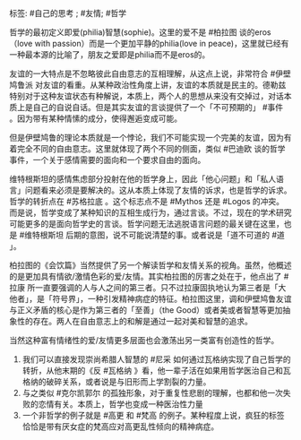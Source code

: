 标签: #自己的思考 ; #友情; #哲学 

哲学的最初定义即爱(philia)智慧(sophie)。这里的爱不是 #柏拉图 谈的eros（love with passion）而是一个更加平静的philia(love in peace)，这里就已经有一种最本源的比喻了，朋友之爱即是philia而不是eros的。

友谊的一大特点是不忽略彼此自由意志的互相理解，从这点上说，非常符合 #伊壁鸠鲁派 对友谊的看重。从某种政治性角度上讲，友谊的本质就是民主的。德勒兹特别对于这种友谊状态有种解说，本质上，两个人的思想从来没有交掉过，对话本质上是自己的自说自话。但是其实友谊的言谈提供了一个「不可预期的」 #事件 。因为带有某种情愫的成分，使得邂逅变成可能。

但是伊壁鸠鲁的理论本质就是一个悖论，我们不可能实现一个完美的友谊，因为有着完全不同的自由意志。这里就体现了两个不同的侧面，类似 #巴迪欧 谈的哲学事件，一个关于感情需要的面向和一个要求自由的面向。

维特根斯坦的感情焦虑部分投射在他的哲学身上，因此「他心问题」和「私人语言」问题看来必须是要解决的。这从本质上体现了友情的诉求，也是哲学的诉求。哲学的转折点在 #苏格拉底 。这个标志点不是 #Mythos 还是 #Logos 的冲突。而是说，哲学变成了某种知识的互相生成行为，通过言谈。不过，现在的学术研究可能更多的是面向哲学史的言谈。哲学问题无法逃脱语言问题的最关键在这里，也是 #维特根斯坦 后期的意图，说不可能说清楚的事。或者说是「道不可道的 #道 」。

柏拉图的《会饮篇》当然提供了另一个解读哲学和友情关系的视角。虽然，他概述的是更加具有情欲/激情色彩的爱/友情。其实柏拉图的厉害之处在于，他点出了 #拉康 所一直要强调的人与人之间的第三者。只不过拉康固执地认为第三者是「大他者」，是「符号界」，一种引发精神病症的特征。柏拉图这里，调和伊壁鸠鲁友谊与正义矛盾的核心是作为第三者的「至善」（the Good）或者美或者智慧等更加抽象性的存在。两人在自由意志上的和解是通过一起对美和智慧的追求。

当然这种富有情绪性的爱/友情更多层面也会激荡出另一类富有创造性的哲学。

1. 我们可以直接发现崇尚希腊人智慧的 #尼采 如何通过瓦格纳实现了自己哲学的转折，从他末期的《反 #瓦格纳 》看，他一辈子活在如果用哲学医治自己和瓦格纳的破碎关系，或者说是与旧形而上学割裂的力量。
2. 与之类似 #克尔凯郭尔 的孤独形象，对于重复性悲剧的理解，也都和他一次失败的恋情有关。本质上，哲学也变成一种医治性力量
3. 一个非哲学的例子就是 #高更 和 #梵高 的例子。某种程度上说，疯狂的标签恰恰是带有厌女症的梵高应对高更乱性倾向的精神病症。